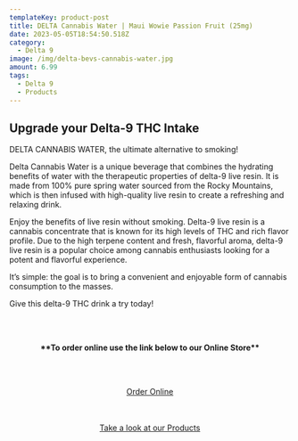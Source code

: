 ```yaml
---
templateKey: product-post
title: DELTA Cannabis Water | Maui Wowie Passion Fruit (25mg)
date: 2023-05-05T18:54:50.518Z
category:
  - Delta 9
image: /img/delta-bevs-cannabis-water.jpg
amount: 6.99
tags:
  - Delta 9
  - Products
---
```

## Upgrade your Delta-9 THC Intake

DELTA CANNABIS WATER, the ultimate alternative to smoking!

Delta Cannabis Water is a unique beverage that combines the hydrating benefits of water with the therapeutic properties of delta-9 live resin.  It is made from 100% pure spring water sourced from the Rocky Mountains, which is then infused with high-quality live resin to create a refreshing and relaxing drink.  

Enjoy the benefits of live resin without smoking.  Delta-9 live resin is a cannabis concentrate that is known for its high levels of THC and rich flavor profile.  Due to the high terpene content and fresh, flavorful aroma, delta-9 live resin is a popular choice among cannabis enthusiasts looking for a potent and flavorful experience.

It’s simple: the goal is to bring a convenient and enjoyable form of cannabis consumption to the masses. 

Give this delta-9 THC drink a try today!

<br><br>

<Center>

**\*\*To order online use the link below to our Online Store\*\***

<br><br>

<Center><a class="link-view-more-products" target="_blank" href="https://capitalcbd.shop/product/delta-cannabis-water-maui-wowie-passion-fruit-25mg/">Order Online</a></

<br><br><br>

<Center><a class="link-view-more-products" target="_blank" href="https://capitalamericanshaman.com/products">Take a look at our Products</a></Center>

<br><br>